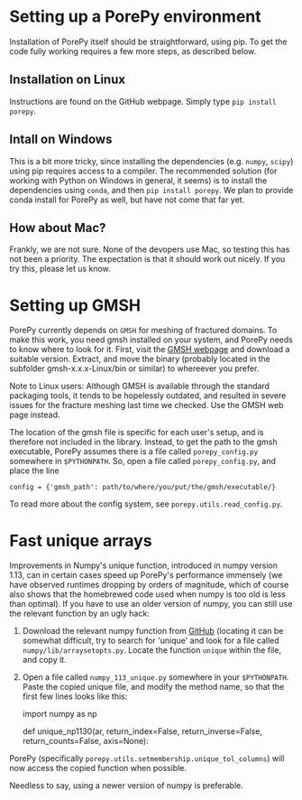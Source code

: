 # Setting up a PorePy environment
Installation of PorePy itself should be straightforward, using pip.
To get the code fully working requires a few more steps, as described below.

## Installation on Linux
Instructions are found on the GitHub webpage. Simply type `pip install porepy`.

## Intall on Windows
This is a bit more tricky, since installing the dependencies (e.g. `numpy`, `scipy`) using pip requires access to a compiler.
The recommended solution (for working with Python on Windows in general, it seems)
is to install the dependencies using `conda`, and then `pip install porepy`.
We plan to provide conda install for PorePy as well, but have not come that far yet.

## How about Mac?
Frankly, we are not sure. None of the devopers use Mac, so testing this has not been a priority.
The expectation is that it should work out nicely. If you try this, please let us know.

# Setting up GMSH
PorePy currently depends on `GMSH` for meshing of fractured domains. 
To make this work, you need gmsh installed on your system, and PorePy needs to know where to look for it.
First, visit the [GMSH webpage](http://gmsh.info) and download a suitable version. 
Extract, and move the binary (probably located in the subfolder gmsh-x.x.x-Linux/bin or similar) to whereever you prefer.

Note to Linux users: Although GMSH is available through the standard packaging tools, it tends to be hopelessly outdated, 
and resulted in severe issues for the fracture meshing last time we checked. Use the GMSH web page instead.


The location of the gmsh file is specific for each user's setup, and is therefore not included in the library. 
Instead, to get the path to the gmsh executable, PorePy assumes there is a file called `porepy_config.py` somewhere in `$PYTHONPATH`. 
So, open a file called `porepy_config.py`, and place the line

	config = {'gmsh_path': path/to/where/you/put/the/gmsh/executable/}

To read more about the config system, see `porepy.utils.read_config.py`.

# Fast unique arrays
Improvements in Numpy's unique function, introduced in numpy version 1.13, can in certain cases speed up PorePy's performance immensely
(we have observed runtimes dropping by orders of magnitude, which of course also shows that the homebrewed code used when numpy is too old is less than optimal). 
If you have to use an older version of numpy, you can still use the relevant function by an ugly hack:

1. Download the relevant numpy function from [GitHub](https://github.com/numpy/numpy) (locating it can be somewhat difficult, 
try to search for 'unique' and look for a file called `numpy/lib/arraysetopts.py`. Locate the function `unique` within the file,
and copy it.
2. Open a file called `numpy_113_unique.py` somewhere in your `$PYTHONPATH`. Paste the copied unique file, and modify the method name, so that the first few lines looks like this:

	import numpy as np

	def unique_np1130(ar, return_index=False, return_inverse=False,
        	   return_counts=False, axis=None):

PorePy (specifically `porepy.utils.setmembership.unique_tol_columns`) will now access the copied function when possible.

Needless to say, using a newer version of numpy is preferable.
